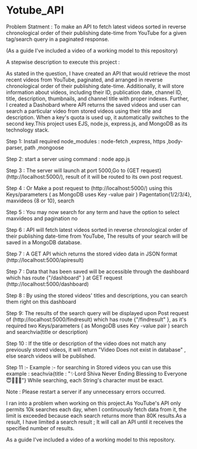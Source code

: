 # Yotube_API
Problem Statment : To make an API to fetch latest videos sorted in reverse chronological order of their publishing date-time from YouTube for a given tag/search query in a paginated response.

(As a guide I've included a video of a working model to this repository)

A stepwise description to execute  this project :

As stated in the question, I have created an API that would retrieve the most recent videos from YouTube, paginated, and arranged in reverse chronological order of their publishing date-time. Additionally, it will store information about videos, including their ID, publication date, channel ID, title, description, thumbnails, and channel title with proper indexes. Further, I created a Dashobard where  API returns the saved videos and user can search a particular video from  stored videos using their title and description. When a key's quota is used up, it automatically switches to the second key.This project uses EJS, node.js, express.js, and MongoDB as its technology stack.


Step 1: Install required node_modules : node-fetch ,express, https ,body-parser, path ,mongoose

Step 2: start a server using command : node app.js
 
Step 3 : The server will launch at port 5000,Go to {GET request} (http://localhost:5000/), result of it will be routed to its own post request.

Step  4 : Or Make a post request to (http://localhost:5000/)  using this Keys/parameters ( as MongoDB uses Key -value pair ) Pagentation{1/2/3/4}, maxvideos {8 or 10}, search

Step 5 : You may now search for any term and have the option to select maxvideos and pagination no

Step 6 : API will fetch latest videos sorted in reverse chronological order of their publishing date-time from YouTube, The results of your search will be saved in a MongoDB database.

Step 7 : A GET API which returns the stored video data in JSON format (http://localhost:5000/apiresult)

Step 7 : Data that has been saved will be accessible through the dashboard which has route {"/dashboard" } at GET request (http://localhost:5000/dashboard)

Step 8 : By using the stored videos' titles and descriptions, you can search them right on this dashboard

Step 9: The results of the search  query will be displayed upon Post  request of (http://localhost:5000/findresult) which has route {"/findresult" }, as it's required two Keys/parameters  ( as MongoDB uses Key -value pair )  search and searchvia(title or description)

Step 10 : If the title or description of the video does not match any previously stored videos, it will return "Video Does not exist in database" , else search videos will be published.

Step 11 :- Example :- for searching in Stored videos you can use this example : seachvia{title : "✨Lord Shiva Never Ending Blessing to Everyone😇🙏🏽🧿"} While searching, each String's character must be exact.

Note :  Please restart a server if any unnecessary errors occurred.

I ran into a problem when working on this project.As YouTube's API only permits 10k searches each day, when I continuously fetch data from it, the limit is exceeded because each search returns more than 80K results.As a result, I have limited a search result ; It will call an API until it receives the specified number of results.

As a guide I've included a video of a working model to this repository.
